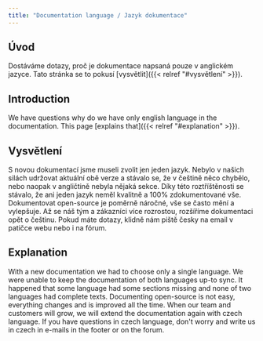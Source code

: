 ```yaml
---
title: "Documentation language / Jazyk dokumentace"
---
```



## Úvod

Dostáváme dotazy, proč je dokumentace napsaná pouze v anglickém jazyce. Tato stránka se to pokusí [vysvětlit]({{< relref "#vysvětlení" >}}).

## Introduction

We have questions why do we have only english language in the documentation. This page [explains that]({{< relref "#explanation" >}}).

## Vysvětlení

S novou dokumentací jsme museli zvolit jen jeden jazyk. Nebylo v našich silách udržovat aktuální obě verze a stávalo se, že v češtině něco chybělo, nebo naopak v angličtině nebyla nějaká sekce. Díky této roztříštěnosti se stávalo, že ani jeden jazyk neměl kvalitně a 100% zdokumentované vše. Dokumentovat open-source je poměrně náročné, vše se často mění a vylepšuje. Až se náš tým a zákazníci více rozrostou, rozšíříme dokumentaci opět o češtinu.
Pokud máte dotazy, klidně nám piště česky na email v patičce webu nebo i na fórum.

## Explanation

With a new documentation we had to choose only a single language. We were unable to keep the documentation of both languages up-to sync. It happened that some language had some sections missing and none of two languages had complete texts. Documenting open-source is not easy, everything changes and is improved all the time. When our team and customers will grow, we will extend the documentation again with czech language.
If you have questions in czech language, don't worry and write us in czech in e-mails in the footer or on the forum.
